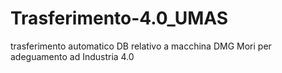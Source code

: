 # Trasferimento-4.0_UMAS
trasferimento automatico DB relativo a macchina DMG Mori per adeguamento ad Industria 4.0
